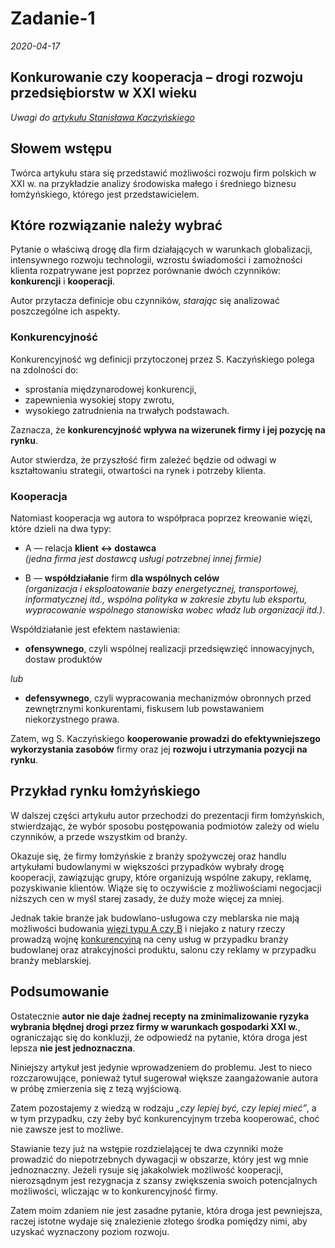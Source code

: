 # Zadanie-1
*2020-04-17*

## Konkurowanie czy kooperacja – drogi rozwoju przedsiębiorstw w XXI wieku
*Uwagi do [artykułu Stanisława Kaczyńskiego][artykuł]*

[artykuł]: http://jmf.wzr.pl/pim/2012_1_3_14.pdf

## Słowem wstępu

Twórca artykułu stara się przedstawić możliwości rozwoju firm polskich w XXI w. na przykładzie analizy środowiska małego i średniego biznesu łomżyńskiego, którego jest przedstawicielem.

## Które rozwiązanie należy wybrać

Pytanie o właściwą drogę dla firm działających w warunkach globalizacji, intensywnego rozwoju technologii, wzrostu świadomości i zamożności klienta rozpatrywane jest poprzez porównanie dwóch czynników: **konkurencji** i **kooperacji**.

Autor przytacza definicje obu czynników, *starając* się analizować poszczególne ich aspekty.

### Konkurencyjność
Konkurencyjność wg definicji przytoczonej przez S. Kaczyńskiego polega na zdolności do:
- sprostania międzynarodowej konkurencji,
- zapewnienia wysokiej stopy zwrotu,
- wysokiego zatrudnienia na trwałych podstawach.

Zaznacza, że **konkurencyjność wpływa na wizerunek firmy i jej pozycję na rynku**.

Autor stwierdza, że przyszłość firm zależeć będzie od odwagi w kształtowaniu strategii, otwartości na rynek
i potrzeby klienta.

### Kooperacja
Natomiast kooperacja wg autora to współpraca poprzez kreowanie więzi, które dzieli na dwa typy:

- A — relacja **klient $\boldsymbol\leftrightarrow$ dostawca**\
  *(jedna firma jest dostawcą usługi potrzebnej innej firmie)*

- B — **współdziałanie** firm **dla wspólnych celów**\
  *(organizacja i eksploatowanie bazy energetycznej, transportowej, informatycznej itd., wspólna polityka w zakresie zbytu lub eksportu, wypracowanie wspólnego stanowiska wobec władz lub organizacji itd.)*.

Współdziałanie jest efektem nastawienia:

- **ofensywnego**, czyli wspólnej realizacji przedsięwzięć innowacyjnych, dostaw produktów

*lub*

- **defensywnego**, czyli wypracowania mechanizmów obronnych przed zewnętrznymi konkurentami, fiskusem lub powstawaniem niekorzystnego prawa.

Zatem, wg S. Kaczyńskiego **kooperowanie prowadzi do efektywniejszego wykorzystania zasobów** firmy oraz jej **rozwoju i utrzymania pozycji na rynku**.

## Przykład rynku łomżyńskiego

W dalszej części artykułu autor przechodzi do prezentacji firm łomżyńskich, stwierdzając, że wybór sposobu postępowania podmiotów zależy od wielu czynników, a przede wszystkim od branży.

Okazuje się, że firmy łomżyńskie z branży spożywczej oraz handlu artykułami budowlanymi w większości przypadków wybrały drogę kooperacji, zawiązując grupy, które organizują wspólne zakupy, reklamę, pozyskiwanie klientów. Wiąże się to oczywiście z możliwościami negocjacji niższych cen w myśl starej zasady, że duży może więcej za mniej.

Jednak takie branże jak budowlano-usługowa czy meblarska nie mają możliwości budowania [więzi typu A czy B](#kooperacja) i niejako z natury rzeczy prowadzą wojnę [konkurencyjną](#konkurencyjno%c5%9b%c4%87) na ceny usług w przypadku branży budowlanej oraz atrakcyjności produktu, salonu czy reklamy w przypadku branży meblarskiej.

## Podsumowanie

Ostatecznie **autor nie daje żadnej recepty na zminimalizowanie ryzyka wybrania błędnej drogi przez firmy w warunkach gospodarki XXI w.**, ograniczając się do konkluzji, że odpowiedź na pytanie, która droga jest lepsza **nie jest jednoznaczna**.

Niniejszy artykuł jest jedynie wprowadzeniem do problemu. Jest to nieco rozczarowujące, ponieważ tytuł sugerował większe zaangażowanie autora w próbę zmierzenia się z tezą wyjściową.

Zatem pozostajemy z wiedzą w rodzaju *„czy lepiej być, czy lepiej mieć”*, a w tym przypadku, czy żeby być konkurencyjnym trzeba kooperować, choć nie zawsze jest to możliwe.

Stawianie tezy już na wstępie rozdzielającej te dwa czynniki może prowadzić do niepotrzebnych dywagacji w obszarze, który jest wg mnie jednoznaczny. Jeżeli rysuje się jakakolwiek możliwość kooperacji, nierozsądnym jest rezygnacja z szansy zwiększenia swoich potencjalnych możliwości, wliczając w to konkurencyjność firmy.

Zatem moim zdaniem nie jest zasadne pytanie, która droga jest pewniejsza, raczej istotne wydaje się znalezienie złotego środka pomiędzy nimi, aby uzyskać wyznaczony poziom rozwoju.
